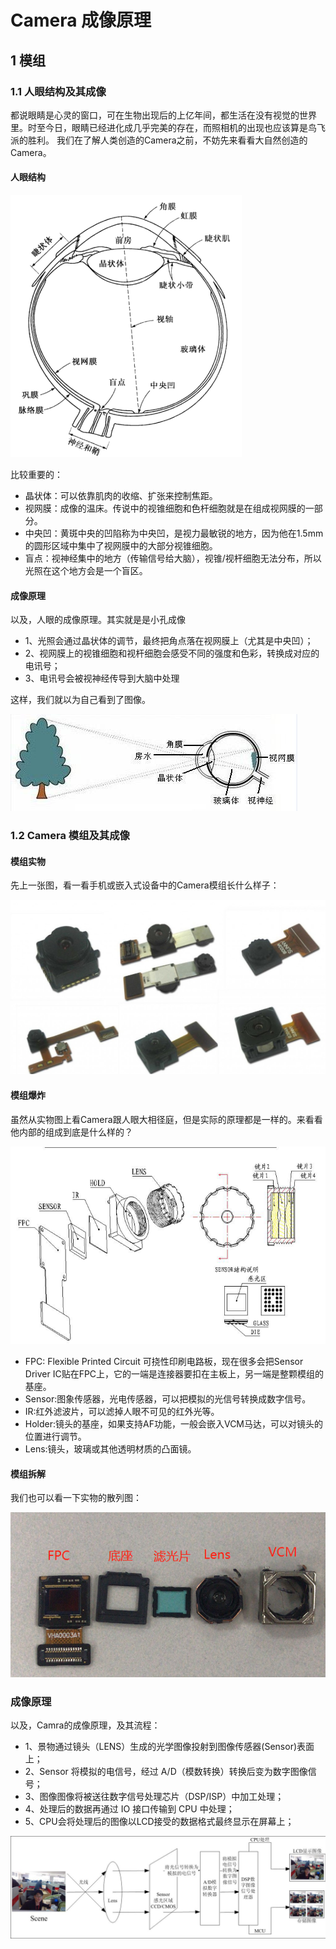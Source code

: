 # Camera 成像原理

## 1 模组

### 1.1 人眼结构及其成像
都说眼睛是心灵的窗口，可在生物出现后的上亿年间，都生活在没有视觉的世界里。时至今日，眼睛已经进化成几乎完美的存在，而照相机的出现也应该算是鸟飞派的胜利。
我们在了解人类创造的Camera之前，不妨先来看看大自然创造的Camera。

#### 人眼结构

<img src="https://github.com/lowkeyway/Embedded/blob/master/Software/Driver/Pic/Camera/Camera%20%E7%9C%BC%E7%9D%9B%E7%9A%84%E5%88%A8%E9%9D%A2%E5%9B%BE.png">

比较重要的：
+ 晶状体：可以依靠肌肉的收缩、扩张来控制焦距。
+ 视网膜：成像的温床。传说中的视锥细胞和色杆细胞就是在组成视网膜的一部分。
+ 中央凹：黄斑中央的凹陷称为中央凹，是视力最敏锐的地方，因为他在1.5mm的圆形区域中集中了视网膜中的大部分视锥细胞。
+ 盲点：视神经集中的地方（传输信号给大脑），视锥/视杆细胞无法分布，所以光照在这个地方会是一个盲区。

#### 成像原理

以及，人眼的成像原理。其实就是是小孔成像
+ 1、光照会通过晶状体的调节，最终把角点落在视网膜上（尤其是中央凹）；
+ 2、视网膜上的视锥细胞和视杆细胞会感受不同的强度和色彩，转换成对应的电讯号；
+ 3、电讯号会被视神经传导到大脑中处理

这样，我们就以为自己看到了图像。

<img src="https://github.com/lowkeyway/Embedded/blob/master/Software/Driver/Pic/Camera/Camera%20%E4%BA%BA%E7%9C%BC%E6%88%90%E5%83%8F.jpg">

### 1.2 Camera 模组及其成像

#### 模组实物

先上一张图，看一看手机或嵌入式设备中的Camera模组长什么样子：

<img src="https://github.com/lowkeyway/Embedded/blob/master/Software/Driver/Pic/Camera/Camera%20%E6%A8%A1%E7%BB%84%E5%AE%9E%E7%89%A9.jpg">

#### 模组爆炸

虽然从实物图上看Camera跟人眼大相径庭，但是实际的原理都是一样的。来看看他内部的组成到底是什么样的？

<img src="https://github.com/lowkeyway/Embedded/blob/master/Software/Driver/Pic/Camera/Camera%20%E6%A8%A1%E7%BB%84%E7%88%86%E7%82%B8%E5%9B%BE.png">

+ FPC: Flexible Printed Circuit 可挠性印刷电路板，现在很多会把Sensor Driver IC贴在FPC上，它的一端是连接器要扣在主板上，另一端是整颗模组的基座。
+ Sensor:图象传感器，光电传感器，可以把模拟的光信号转换成数字信号。
+ IR:红外滤波片，可以滤掉人眼不可见的红外光等。
+ Holder:镜头的基座，如果支持AF功能，一般会嵌入VCM马达，可以对镜头的位置进行调节。
+ Lens:镜头，玻璃或其他透明材质的凸面镜。

#### 模组拆解

我们也可以看一下实物的散列图：

<img src="https://github.com/lowkeyway/Embedded/blob/master/Software/Driver/Pic/Camera/Camera%20%E6%A8%A1%E7%BB%84%E5%AE%9E%E7%89%A9%E8%A7%A3%E5%88%A8%E5%9B%BE.png">

### 成像原理

以及，Camra的成像原理，及其流程：
+ 1、景物通过镜头（LENS）生成的光学图像投射到图像传感器(Sensor)表面上；
+ 2、Sensor 将模拟的电信号，经过 A/D（模数转换）转换后变为数字图像信号；
+ 3、图像图像将被送往数字信号处理芯片（DSP/ISP）中加工处理；
+ 4、处理后的数据再通过 IO 接口传输到 CPU 中处理；
+ 5、CPU会将处理后的图像以LCD接受的数据格式最终显示在屏幕上；

<img src="https://github.com/lowkeyway/Embedded/blob/master/Software/Driver/Pic/Camera/Camera%20%E6%A8%A1%E7%BB%84%E6%88%90%E5%83%8F%E5%8E%9F%E7%90%86.png">





